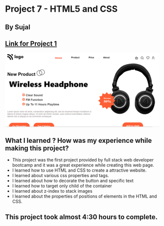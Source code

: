 # Project 7 - HTML5 and CSS 

## By Sujal

## [Link for Project 1](https://proj7wirelessheadphone.netlify.app/) 

![project 1 completed](./Screenshot_1.png)

## What I learned ? How was my experience while making this project?

- This project was the first project provided by full stack web developer bootcamp and it was a great experience while creating this web page.
- I learned how to use HTML and CSS to create a attractive website.
- I learned about various css properties and tags.
- I learned about how to decorate the button and specific text
- I learned how to target only child of the container
- I learned about z-index to stack images
- I learned about the properties of positions of elements in the HTML and CSS.

## This project took almost 4:30 hours to complete.
